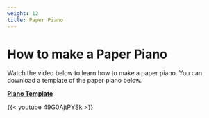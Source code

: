 ```yaml
---
weight: 12
title: Paper Piano
---
```


# How to make a Paper Piano

Watch the video below to learn how to make a paper piano. You can download a template of the paper piano below.

[**Piano Template**](pip-piano.zip)

{{< youtube 49G0AjtPYSk >}}